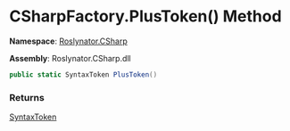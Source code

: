 # CSharpFactory\.PlusToken\(\) Method

**Namespace**: [Roslynator.CSharp](../../README.md)

**Assembly**: Roslynator\.CSharp\.dll

```csharp
public static SyntaxToken PlusToken()
```

### Returns

[SyntaxToken](https://docs.microsoft.com/en-us/dotnet/api/microsoft.codeanalysis.syntaxtoken)

